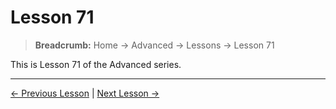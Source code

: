 # Lesson 71

> **Breadcrumb:** Home → Advanced → Lessons → Lesson 71

This is Lesson 71 of the Advanced series.

---

[← Previous Lesson](lesson_70.md) | [Next Lesson →](lesson_72.md)
